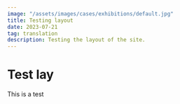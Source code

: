 ```yaml
---
image: "/assets/images/cases/exhibitions/default.jpg"
title: Testing layout
date: 2023-07-21
tag: translation
description: Testing the layout of the site.
---
```


# Test lay

This is a test 


